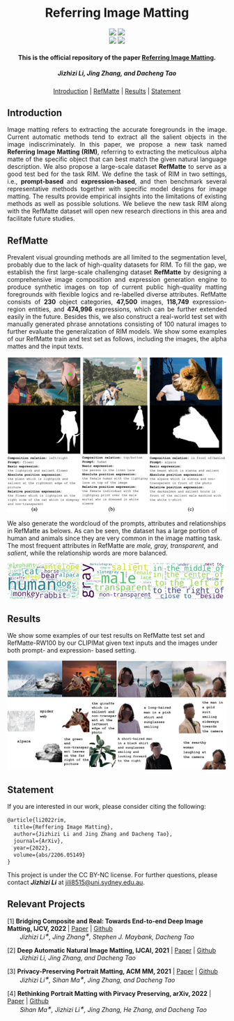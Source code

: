 <h1 align="center">Referring Image Matting</h1>

<p align="center">
<a href="https://arxiv.org/abs/2206.05149"><img  src="https://img.shields.io/badge/arXiv-Paper-<COLOR>.svg" ></a>
<a href="https://creativecommons.org/licenses/by-nc/4.0/"><img  src="https://img.shields.io/badge/license-CC%20BY--NC-orange"></a>
<br>
<a href="https://paperswithcode.com/sota/referring-image-matting-expression-based-on?p=referring-image-matting"><img src="https://img.shields.io/endpoint.svg?url=https://paperswithcode.com/badge/referring-image-matting/referring-image-matting-expression-based-on"></a>
<a href="https://paperswithcode.com/sota/referring-image-matting-prompt-based-on?p=referring-image-matting"><img src="https://img.shields.io/endpoint.svg?url=https://paperswithcode.com/badge/referring-image-matting/referring-image-matting-prompt-based-on"></a>
</p>


<h4 align="center">This is the official repository of the paper <a href="https://arxiv.org/abs/2206.05149">Referring Image Matting</a>.</h4>
<h5 align="center"><em>Jizhizi Li, Jing Zhang, and Dacheng Tao</em></h5>

<p align="center">
  <a href="#introduction">Introduction</a> |
  <a href="#refmatte">RefMatte</a> |
  <a href="#results">Results</a> |
  <a href="#statement">Statement</a>
</p>

## Introduction

<p align="justify">Image matting refers to extracting the accurate foregrounds in the image. Current automatic methods tend to extract all the salient objects in the image indiscriminately. In this paper, we propose a new task named <strong>Referring Image Matting (RIM)</strong>, referring to extracting the meticulous alpha matte of the specific object that can best match the given natural language description. We also propose a large-scale dataset <strong>RefMatte</strong> to serve as a good test bed for the task RIM. We define the task of RIM in two settings, i.e., <strong>prompt-based</strong> and <strong>expression-based</strong>, and then benchmark several representative methods together with specific model designs for image matting. The results provide empirical insights into the limitations of existing methods as well as possible solutions. We believe the new task RIM along with the RefMatte dataset will open new research directions in this area and facilitate future studies.</p>


## RefMatte

<p align="justify"> Prevalent visual grounding methods are all limited to the segmentation level, probably due to the lack of high-quality datasets for RIM. To fill the gap, we establish the first large-scale challenging dataset <strong>RefMatte</strong> by designing a comprehensive image composition and expression generation engine to produce synthetic images on top of current public high-quality matting foregrounds with flexible logics and re-labelled diverse attributes. RefMatte consists of <strong>230</strong> object categories, <strong>47,500</strong> images, <strong>118,749</strong> expression-region entities, and <strong>474,996</strong> expressions, which can be further extended easily in the future. Besides this, we also construct a real-world test set with manually generated phrase annotations consisting of 100 natural images to further evaluate the generalization of RIM models. We show some examples of our RefMatte train and test set as follows, including the images, the alpha mattes and the input texts.</p>

![](demo/src/refmatte.jpg)

We also generate the wordcloud of the prompts, attributes and relationships in RefMatte as belows. As can be seen, the dataset has a large portion of human and animals since they are very common in the image matting task. The most frequent attributes in RefMatte are *male, gray, transparent,* and *salient*, while the relationship words are more balanced.

<img src="demo/src/wc_prompt.jpg" width="33%"><img src="demo/src/wc_attr.jpg" width="33%"><img src="demo/src/wc_relation.jpg" width="33%">

## Results

We show some examples of our test results on RefMatte test set and RefMatte-RW100 by our CLIPIMat given text inputs and the images under both prompt- and expression- based setting.

<img src="demo/src/intro1.jpg" width="50%"><img src="demo/src/intro2.jpg" width="50%">


## Statement

If you are interested in our work, please consider citing the following:
```
@article{li2022rim,
  title={Reffering Image Matting},
  author={Jizhizi Li and Jing Zhang and Dacheng Tao},
  journal={ArXiv},
  year={2022},
  volume={abs/2206.05149}
}

```

This project is under the CC BY-NC license. For further questions, please contact <strong><i>Jizhizi Li</i></strong> at [jili8515@uni.sydney.edu.au](mailto:jili8515@uni.sydney.edu.au).


## Relevant Projects

[1] <strong>Bridging Composite and Real: Towards End-to-end Deep Image Matting, IJCV, 2022 </strong> | [Paper](https://link.springer.com/article/10.1007/s11263-021-01541-0) | [Github](https://github.com/JizhiziLi/GFM)
<br><em>&ensp; &ensp; &ensp;Jizhizi Li<sup>&#8727;</sup>, Jing Zhang<sup>&#8727;</sup>, Stephen J. Maybank, Dacheng Tao</em>

[2] <strong>Deep Automatic Natural Image Matting, IJCAI, 2021</strong> | [Paper](https://www.ijcai.org/proceedings/2021/0111) | [Github](https://github.com/JizhiziLi/AIM)
<br><em>&ensp; &ensp; &ensp;Jizhizi Li, Jing Zhang, and Dacheng Tao</em>

[3] <strong>Privacy-Preserving Portrait Matting, ACM MM, 2021</strong> | [Paper](https://dl.acm.org/doi/pdf/10.1145/3474085.3475512) | [Github](https://github.com/JizhiziLi/P3M)
<br><em>&ensp; &ensp; &ensp;Jizhizi Li<sup>&#8727;</sup>, Sihan Ma<sup>&#8727;</sup>, Jing Zhang, and Dacheng Tao</em>

[4] <strong>Rethinking Portrait Matting with Pirvacy Preserving, arXiv, 2022</strong> | [Paper](https://arxiv.org/abs/2203.16828) | [Github](https://github.com/ViTAE-Transformer/ViTAE-Transformer-Matting)
<br><em>&ensp; &ensp; &ensp;Sihan Ma<sup>&#8727;</sup>, Jizhizi Li<sup>&#8727;</sup>, Jing Zhang, He Zhang, and Dacheng Tao</em>
